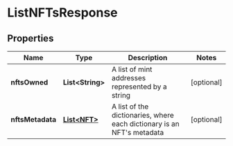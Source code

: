 

# ListNFTsResponse


## Properties

Name | Type | Description | Notes
------------ | ------------- | ------------- | -------------
**nftsOwned** | **List&lt;String&gt;** | A list of mint addresses represented by a string |  [optional]
**nftsMetadata** | [**List&lt;NFT&gt;**](NFT.md) | A list of the dictionaries, where each dictionary is an NFT&#39;s metadata |  [optional]



